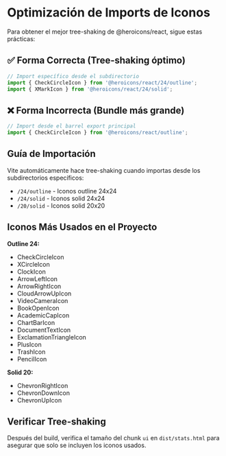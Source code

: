 # Optimización de Imports de Iconos

Para obtener el mejor tree-shaking de @heroicons/react, sigue estas prácticas:

## ✅ Forma Correcta (Tree-shaking óptimo)

```typescript
// Import específico desde el subdirectorio
import { CheckCircleIcon } from '@heroicons/react/24/outline';
import { XMarkIcon } from '@heroicons/react/24/solid';
```

## ❌ Forma Incorrecta (Bundle más grande)

```typescript
// Import desde el barrel export principal
import { CheckCircleIcon } from '@heroicons/react/outline';
```

## Guía de Importación

Vite automáticamente hace tree-shaking cuando importas desde los subdirectorios específicos:
- `/24/outline` - Iconos outline 24x24
- `/24/solid` - Iconos solid 24x24
- `/20/solid` - Iconos solid 20x20

## Iconos Más Usados en el Proyecto

**Outline 24:**
- CheckCircleIcon
- XCircleIcon
- ClockIcon
- ArrowLeftIcon
- ArrowRightIcon
- CloudArrowUpIcon
- VideoCameraIcon
- BookOpenIcon
- AcademicCapIcon
- ChartBarIcon
- DocumentTextIcon
- ExclamationTriangleIcon
- PlusIcon
- TrashIcon
- PencilIcon

**Solid 20:**
- ChevronRightIcon
- ChevronDownIcon
- ChevronUpIcon

## Verificar Tree-shaking

Después del build, verifica el tamaño del chunk `ui` en `dist/stats.html` para asegurar que solo se incluyen los iconos usados.
